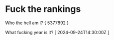 # Fuck the rankings

Who the hell am I?
{ 5377892 }

What fucking year is it?
[ 2024-09-24T14:30:00Z ]
